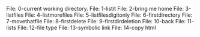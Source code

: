 File: 0-current working directory.
File: 1-listit
File: 2-bring me home
File: 3-listfiles
File: 4-listmorefiles
File: 5-listfilesdigitonly
File: 6-firstdirectory
File: 7-movethatfile
File: 8-firstdelete
File: 9-firstdirdeletion
File: 10-back
File: 11-lists
File: 12-file type
File: 13-symbolic link
File: 14-copy html
